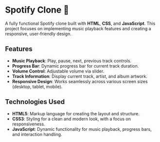 # Spotify Clone 🎵

A fully functional Spotify clone built with **HTML**, **CSS**, and **JavaScript**. This project focuses on implementing music playback features and creating a responsive, user-friendly design.

## Features

- **Music Playback**: Play, pause, next, previous track controls.
- **Progress Bar**: Dynamic progress bar for current track duration.
- **Volume Control**: Adjustable volume via slider.
- **Track Information**: Display current track, artist, and album artwork.
- **Responsive Design**: Works seamlessly across various screen sizes (desktop, tablet, mobile).

## Technologies Used

- **HTML5**: Markup language for creating the layout and structure.
- **CSS3**: Styling for a clean and modern look, with a focus on responsiveness.
- **JavaScript**: Dynamic functionality for music playback, progress bars, and interaction handling.
